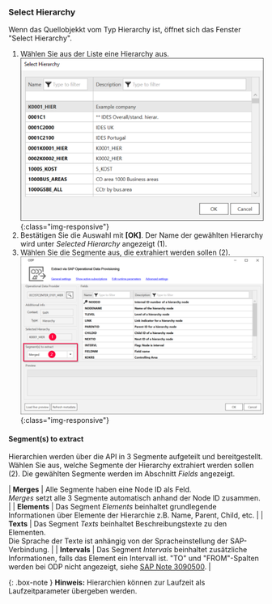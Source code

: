 
### Select Hierarchy

Wenn das Quellobjekkt vom Typ Hierarchy ist, öffnet sich das Fenster "Select Hierarchy".

1. Wählen Sie aus der Liste eine Hierarchy aus.<br>
![Select-Hierarchy](/img/content/odp/odp-hierarchy-lookup.png){:class="img-responsive"}
2. Bestätigen Sie die Auswahl mit **[OK]**. Der Name der gewählten Hierarchy wird unter *Selected Hierarchy* angezeigt (1).
3. Wählen Sie die Segmente aus, die extrahiert werden sollen (2).
![Select-Hierarchy](/img/content/odp/select-hierarchy.png){:class="img-responsive"}


#### Segment(s) to extract
Hierarchien werden über die API in 3 Segmente aufgeteilt und bereitgestellt.
Wählen Sie aus, welche Segmente der Hierarchy extrahiert werden sollen (2).
Die gewählten Segmente werden im Abschnitt *Fields* angezeigt.

| **Merges**      | Alle Segmente haben eine Node ID als Feld. <br> *Merges* setzt alle 3 Segmente automatisch anhand der Node ID zusammen. |
| **Elements**      | Das Segment *Elements* beinhaltet grundlegende Informationen über Elemente der Hierarchie z.B. Name, Parent, Child, etc.     |
| **Texts** | Das Segment *Texts* beinhaltet Beschreibungstexte zu den Elementen. <br> Die Sprache der Texte ist anhängig von der Spracheinstellung der SAP-Verbindung.     |
| **Intervals** | Das Segment *Intervals* beinhaltet zusätzliche Informationen, falls das Element ein Intervall ist. "TO" und "FROM"-Spalten werden bei ODP nicht angezeigt, siehe [SAP Note 3090500](https://launchpad.support.sap.com/#/notes/3090500). | 


{: .box-note }
**Hinweis:** Hierarchien können zur Laufzeit als Laufzeitparameter übergeben werden.